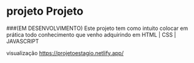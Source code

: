 # projeto Projeto
###(EM DESENVOLVIMENTO)  Este projeto tem como intuito colocar em prática todo conhecimento que venho adquirindo em HTML | CSS | JAVASCRIPT

visualização https://projetoestagio.netlify.app/
